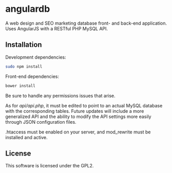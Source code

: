 # angulardb
A web design and SEO marketing database front- and back-end application. Uses AngularJS with a RESTful PHP MySQL API.

## Installation

Development dependencies:

```bash
sudo npm install
```

Front-end dependencies:

```bash
bower install
```

Be sure to handle any permissions issues that arise.

As for _api/api.php_, it must be edited to point to an actual MySQL database with the corresponding tables. Future updates will include a more generalized API and the ability to modify the API settings more easily through JSON configuration files.

.htaccess must be enabled on your server, and mod_rewrite must be installed and active.

## License
This software is licensed under the GPL2.
